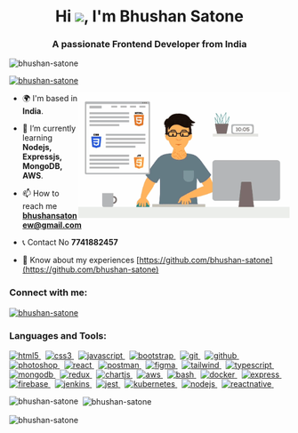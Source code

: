 <h1 align="center">Hi <img src='https://user-images.githubusercontent.com/54101509/184473351-9a66aa92-d8f2-45bf-a9a7-26cefa437bda.gif' width='40' />, I'm Bhushan Satone</h1>

<h3 align="center">A passionate Frontend Developer from India</h3>
<p align="left">
  <img src="https://komarev.com/ghpvc/?username=bhushan-satone&label=Profile%20views&color=0e75b6&style=flat" alt="bhushan-satone" />
</p>

<p align="left">
  <a href="https://github.com/ryo-ma/github-profile-trophy">
    <img src="https://github-profile-trophy.vercel.app/?username=bhushan-satone" alt="bhushan-satone" />
  </a>
</p>

<img align='right' src='images/coding-1.gif' alt='coding' width='380' />


- 🌍 I'm based in **India**.

- 🌱 I’m currently learning **Nodejs, Expressjs, MongoDB, AWS**.

- 📫 How to reach me **bhushansatonew@gmail.com**
  
- 📞 Contact No **7741882457**

- 📄 Know about my experiences [https://github.com/bhushan-satone](https://github.com/bhushan-satone)

<h3 align="left">Connect with me:</h3>
<p align="left">
  <a href="https://linkedin.com/in/bhushan-satone" target="blank" title='Linkedin'>
    <img align="center" src="https://skillicons.dev/icons?i=linkedin" alt="bhushan-satone" height="40" width="40" />
  </a>
</p>

<h3 align="left">Languages and Tools:</h3>
<p align="left">
  <a href="https://www.w3.org/html/" target="_blank" rel="noreferrer" title='HTML'> 
    <img src="https://skillicons.dev/icons?i=html" alt="html5" width="40" height="40"/> 
  </a> &nbsp;
  <a href="https://www.w3schools.com/css/" target="_blank" rel="noreferrer" title='CSS'> 
    <img src="https://skillicons.dev/icons?i=css" alt="css3" width="40" height="40"/> 
  </a> &nbsp;
  <a href="https://developer.mozilla.org/en-US/docs/Web/JavaScript" target="_blank" rel="noreferrer" title='Javascript'> 
    <img src="https://skillicons.dev/icons?i=js" alt="javascript" width="40" height="40"/> 
  </a> &nbsp;
  <a href="https://getbootstrap.com" target="_blank" rel="noreferrer" title='Bootstrap'> 
    <img src="https://skillicons.dev/icons?i=bootstrap" alt="bootstrap" width="40" height="40"/> 
  </a> &nbsp;
  <a href="https://git-scm.com/" target="_blank" rel="noreferrer" title='Git'> 
    <img src="https://skillicons.dev/icons?i=git" alt="git" width="40" height="40"/> 
  </a> &nbsp;
  <a href='https://github.com/' target='_blank' rel='noreferrer' title='GitHub'>
    <img src='https://skillicons.dev/icons?i=github' alt='github' width='40' height='40' />
  </a> &nbsp;
  <a href="https://www.photoshop.com/en" target="_blank" rel="noreferrer" title='Photoshop'> 
    <img src="https://skillicons.dev/icons?i=ps" alt="photoshop" width="40" height="40"/> 
  </a> &nbsp;
  <a href="https://reactjs.org/" target="_blank" rel="noreferrer" title='React'> 
    <img src="https://skillicons.dev/icons?i=react" alt="react" width="40" height="40"/> 
  </a> &nbsp;
  <a href="https://postman.com" target="_blank" rel="noreferrer" title='Postman'> 
    <img src="https://skillicons.dev/icons?i=postman" alt="postman" width="40" height="40"/> 
  </a> &nbsp;
  <a href="https://www.figma.com/" target="_blank" rel="noreferrer" title='Figma'> 
    <img src="https://skillicons.dev/icons?i=figma" alt="figma" width="40" height="40"/> 
  </a> &nbsp;
  <a href="https://tailwindcss.com/" target="_blank" rel="noreferrer" title='TailwindCSS'> 
    <img src="https://skillicons.dev/icons?i=tailwind" alt="tailwind" width="40" height="40"/> 
  </a> &nbsp;
  <a href="https://www.typescriptlang.org/" target="_blank" rel="noreferrer" title='TypeScript'> 
    <img src="https://skillicons.dev/icons?i=ts" alt="typescript" width="40" height="40"/> 
  </a> &nbsp;  
  <a href="https://www.mongodb.com/" target="_blank" rel="noreferrer" title='MongoDB'> 
    <img src="https://skillicons.dev/icons?i=mongodb" alt="mongodb" width="40" height="40"/> 
  </a> &nbsp;
  <a href="https://redux.js.org" target="_blank" rel="noreferrer" title='Redux'> 
    <img src="https://skillicons.dev/icons?i=redux" alt="redux" width="40" height="40"/> 
  </a> &nbsp;
  <a href="https://www.chartjs.org" target="_blank" rel="noreferrer" title='Chart'> 
    <img src="https://www.chartjs.org/media/logo-title.svg" alt="chartjs" width="40" height="40"/> 
  </a> &nbsp;
  <a href="https://aws.amazon.com" target="_blank" rel="noreferrer" title='AWS'> 
    <img src="https://skillicons.dev/icons?i=aws" alt="aws" width="40" height="40"/>     
  </a> &nbsp;
  <a href="https://www.gnu.org/software/bash/" target="_blank" rel="noreferrer" title='Bash'>
    <img src="https://skillicons.dev/icons?i=bash" alt="bash" width="40" height="40"/>
  </a> &nbsp;      
  <a href="https://www.docker.com/" target="_blank" rel="noreferrer" title='Docker'> 
    <img src="https://skillicons.dev/icons?i=docker" alt="docker" width="40" height="40"/> 
  </a> &nbsp;
  <a href="https://expressjs.com" target="_blank" rel="noreferrer" title='Express'> 
    <img src="https://skillicons.dev/icons?i=express" alt="express" width="40" height="40"/> 
  </a> &nbsp;  
  <a href="https://firebase.google.com/" target="_blank" rel="noreferrer" title='Firebase'> 
    <img src="https://skillicons.dev/icons?i=firebase" alt="firebase" width="40" height="40"/> 
  </a> &nbsp;      
  <a href="https://www.jenkins.io" target="_blank" rel="noreferrer" title='Jenkins'> 
    <img src="https://skillicons.dev/icons?i=jenkins" alt="jenkins" width="40" height="40"/> 
  </a> &nbsp;
  <a href="https://jestjs.io" target="_blank" rel="noreferrer" title='Jest'> 
    <img src="https://skillicons.dev/icons?i=jest" alt="jest" width="40" height="40"/> 
  </a> &nbsp;
  <a href="https://kubernetes.io" target="_blank" rel="noreferrer" title='Kubernetes'> 
    <img src="https://skillicons.dev/icons?i=kubernetes" alt="kubernetes" width="40" height="40"/> 
  </a> &nbsp;  
  <a href="https://nodejs.org" target="_blank" rel="noreferrer" title='NodeJs'> 
    <img src="https://skillicons.dev/icons?i=nodejs" alt="nodejs" width="40" height="40"/> 
  </a> &nbsp;      
  <a href="https://reactnative.dev/" target="_blank" rel="noreferrer" title='React Native'> 
    <img src="https://reactnative.dev/img/header_logo.svg" alt="reactnative" width="40" height="40"/> 
  </a> &nbsp;      
</p>


<p>
  <img align="left" src="https://github-readme-stats.vercel.app/api/top-langs?username=bhushan-satone&show_icons=true&locale=en&layout=compact" alt="bhushan-satone" />
</p>

<p>
  &nbsp;
  <img align="center" src="https://github-readme-stats.vercel.app/api?username=bhushan-satone&show_icons=true&locale=en" alt="bhushan-satone" />
</p>

<p>
  <img align="center" src="https://github-readme-streak-stats.herokuapp.com/?user=bhushan-satone&" alt="bhushan-satone" />
</p>
